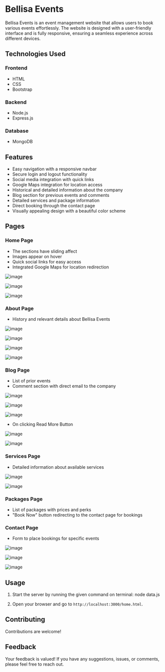 # Bellisa Events

Bellisa Events is an event management website that allows users to book various events effortlessly. The website is designed with a user-friendly interface and is fully responsive, ensuring a seamless experience across different devices.

## Technologies Used

### Frontend
- HTML
- CSS
- Bootstrap

### Backend
- Node.js
- Express.js

### Database
- MongoDB

## Features

- Easy navigation with a responsive navbar
- Secure login and logout functionality
- Social media integration with quick links
- Google Maps integration for location access
- Historical and detailed information about the company
- Blog section for previous events and comments
- Detailed services and package information
- Direct booking through the contact page
- Visually appealing design with a beautiful color scheme

## Pages

### Home Page

- The sections have sliding affect
- Images appear on hover
- Quick social links for easy access
- Integrated Google Maps for location redirection
  
![image](https://github.com/Javaria-Shabbir24/BellisaEvents-EventManagementWebsite/assets/102341169/c1b99e8b-ce5b-4088-9d66-524aada7f61a)

![image](https://github.com/Javaria-Shabbir24/BellisaEvents-EventManagementWebsite/assets/102341169/a9e64cf7-8cbd-4180-84f6-78a89dea8d45)

![image](https://github.com/Javaria-Shabbir24/BellisaEvents-EventManagementWebsite/assets/102341169/d550d26b-e2d5-45b0-a0d9-63e0161f438d)


### About Page
- History and relevant details about Bellisa Events

![image](https://github.com/Javaria-Shabbir24/BellisaEvents-EventManagementWebsite/assets/102341169/ec07f148-2888-430d-a2f9-c337cd0cc23d)

![image](https://github.com/Javaria-Shabbir24/BellisaEvents-EventManagementWebsite/assets/102341169/69d2015d-eeb5-418b-80b8-ee53cd39a5be)

![image](https://github.com/Javaria-Shabbir24/BellisaEvents-EventManagementWebsite/assets/102341169/0fff00d4-50d7-48dc-80e9-63939157ed5f)

![image](https://github.com/Javaria-Shabbir24/BellisaEvents-EventManagementWebsite/assets/102341169/a15f0e77-1d59-4f65-b278-bd0d299f128f)

### Blog Page
- List of prior events
- Comment section with direct email to the company

![image](https://github.com/Javaria-Shabbir24/BellisaEvents-EventManagementWebsite/assets/102341169/6b7e834c-3c3b-41c6-8d4e-bed23c5db881)

![image](https://github.com/Javaria-Shabbir24/BellisaEvents-EventManagementWebsite/assets/102341169/05b34131-cacf-4dc9-b8e1-be40cb9efd66)

![image](https://github.com/Javaria-Shabbir24/BellisaEvents-EventManagementWebsite/assets/102341169/9135c60a-28d4-4c5b-ad8b-eb906d709229)

- On clicking Read More Button

![image](https://github.com/Javaria-Shabbir24/BellisaEvents-EventManagementWebsite/assets/102341169/dbd2af72-43e2-4954-b8ac-a0e7841439a0)

![image](https://github.com/Javaria-Shabbir24/BellisaEvents-EventManagementWebsite/assets/102341169/d6d47c19-cbde-4a84-a175-141a090731c5)


### Services Page
- Detailed information about available services

![image](https://github.com/Javaria-Shabbir24/BellisaEvents-EventManagementWebsite/assets/102341169/8d4431da-7703-4344-bd5f-666d929e2017)

![image](https://github.com/Javaria-Shabbir24/BellisaEvents-EventManagementWebsite/assets/102341169/9c05f611-8235-4ded-b283-239381a8f7a2)


### Packages Page
- List of packages with prices and perks
- "Book Now" button redirecting to the contact page for bookings

### Contact Page
- Form to place bookings for specific events

![image](https://github.com/Javaria-Shabbir24/BellisaEvents-EventManagementWebsite/assets/102341169/e2e1ec86-0287-4301-a4dc-5ceb20d497bf)

![image](https://github.com/Javaria-Shabbir24/BellisaEvents-EventManagementWebsite/assets/102341169/dcc3acdb-971c-4c23-ad95-d92fc60784d9)

![image](https://github.com/Javaria-Shabbir24/BellisaEvents-EventManagementWebsite/assets/102341169/98d6d309-4e2e-4af6-86f5-6a71496f0228)

## Usage

1. Start the server by running the given command on terminal:
   node data.js
   
3. Open your browser and go to `http://localhost:3000/home.html`.

## Contributing

Contributions are welcome! 

## Feedback
Your feedback is valued! If you have any suggestions, issues, or comments, please feel free to reach out. 


